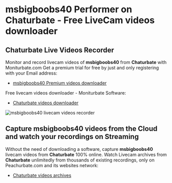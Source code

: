 # msbigboobs40 Performer on Chaturbate - Free LiveCam videos downloader

## Chaturbate Live Videos Recorder

Monitor and record livecam videos of **msbigboobs40** from **Chaturbate** with Moniturbate.com
Get a premium trial for free by just and only registering with your Email address:
* [msbigboobs40 Premium videos downloader](https://moniturbate.com/request-demo-licence-key.html)

Free livecam videos downloader - Moniturbate Software:
* [Chaturbate videos downloader](https://moniturbate.com/moniturbate-download-software.html)

![msbigboobs40 livecam videos recorder](https://peachurnet.com/templates/moniturbate-software.png)


## Capture msbigboobs40 videos from the Cloud and watch your recordings on Streaming

Without the need of downloading a software, capture **msbigboobs40** livecam videos from **Chaturbate** 100% online.
Watch Livecam archives from **Chaturbate** unlimitedly from thousands of existing recordings, only on Peachurbate.com and its websites network:
* [Chaturbate videos archives](https://peachurnet.com/)